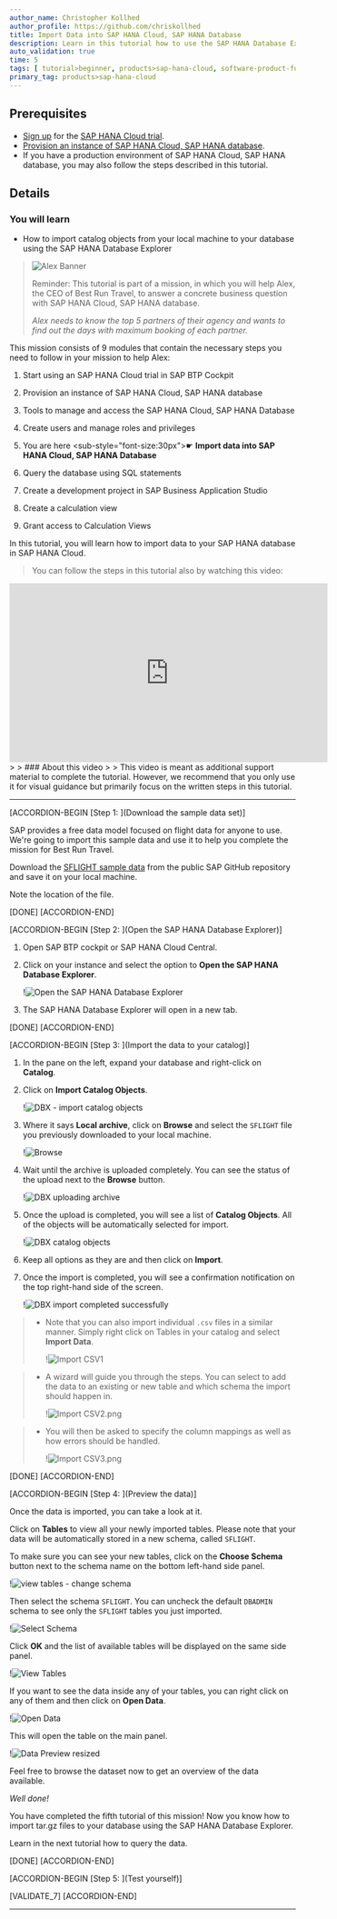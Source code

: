 ```yaml
---
author_name: Christopher Kollhed
author_profile: https://github.com/chriskollhed
title: Import Data into SAP HANA Cloud, SAP HANA Database
description: Learn in this tutorial how to use the SAP HANA Database Explorer to import the sample data needed for this mission from a tar.gz file.
auto_validation: true
time: 5
tags: [ tutorial>beginner, products>sap-hana-cloud, software-product-function>sap-hana-cloud\,-sap-hana-database]
primary_tag: products>sap-hana-cloud
---
```


## Prerequisites
- [Sign up](https://www.sap.com/cmp/td/sap-hana-cloud-trial.html) for the [SAP HANA Cloud trial](hana-cloud-mission-trial-1).
- [Provision an instance of SAP HANA Cloud, SAP HANA database](hana-cloud-mission-trial-2).
- If you have a production environment of SAP HANA Cloud, SAP HANA database, you may also follow the steps described in this tutorial.


## Details
### You will learn
- How to import catalog objects from your local machine to your database using the SAP HANA Database Explorer

>
> ![Alex Banner](banner-alex.png)
>
> Reminder: This tutorial is part of a mission, in which you will help Alex, the CEO of Best Run Travel, to answer a concrete business question with SAP HANA Cloud, SAP HANA database.
>
> *Alex needs to know the top 5 partners of their agency and wants to find out the days with maximum booking of each partner.*


This mission consists of 9 modules that contain the necessary steps you need to follow in your mission to help Alex:

1.	Start using an SAP HANA Cloud trial in SAP BTP Cockpit

2.	Provision an instance of SAP HANA Cloud, SAP HANA database

3.	Tools to manage and access the SAP HANA Cloud, SAP HANA Database

4.	Create users and manage roles and privileges

5.	You are here <sub-style="font-size:30px">&#9755;</sub> **Import data into SAP HANA Cloud, SAP HANA Database**

6.	Query the database using SQL statements

7.	Create a development project in SAP Business Application Studio

8.	Create a calculation view

9.	Grant access to Calculation Views

In this tutorial, you will learn how to import data to your SAP HANA database in SAP HANA Cloud.

> You can follow the steps in this tutorial also by watching this video:
>
<iframe width="560" height="315" src="https://microlearning.opensap.com/embed/secure/iframe/entryId/1_tkv59xbu/uiConfId/43091531" frameborder="0" allowfullscreen></iframe>
>
> ### About this video
>
> This video is meant as additional support material to complete the tutorial. However, we recommend that you only use it for visual guidance but primarily focus on the written steps in this tutorial.


---

[ACCORDION-BEGIN [Step 1: ](Download the sample data set)]

SAP provides a free data model focused on flight data for anyone to use. We're going to import this sample data and use it to help you complete the mission for Best Run Travel.

Download the [SFLIGHT sample data](https://github.com/SAP/hana-xsa-opensap-hana7/raw/snippets_2.3.2/ex2/sflight_hana.tar.gz) from the public SAP GitHub repository and save it on your local machine.

Note the location of the file.



[DONE]
[ACCORDION-END]

[ACCORDION-BEGIN [Step 2: ](Open the SAP HANA Database Explorer)]

1.	Open SAP BTP cockpit or SAP HANA Cloud Central.

2.	Click on your instance and select the option to **Open the SAP HANA Database Explorer**.

    !![Open the SAP HANA Database Explorer](ss-01-open-SAP-HANA-database-explorer.png)

3.	The SAP HANA Database Explorer will open in a new tab.



[DONE]
[ACCORDION-END]


[ACCORDION-BEGIN [Step 3: ](Import the data to your catalog)]

1.	In the pane on the left, expand your database and right-click on **Catalog**.

2.	Click on **Import Catalog Objects**.

    !![DBX - import catalog objects](ss-02-dbx-import-catalog-objects.png)

3.	Where it says **Local archive**, click on **Browse** and select the `SFLIGHT` file you previously downloaded to your local machine.

    !![Browse](ss-03-browse.png)

4.	Wait until the archive is uploaded completely. You can see the status of the upload next to the **Browse** button.

    !![DBX uploading archive](ss-04-dbx-uploading-archive.png)

5.	Once the upload is completed, you will see a list of **Catalog Objects**. All of the objects will be automatically selected for import.

    !![DBX catalog objects](ss-05-dbx-catalog-objects.png)

6.	Keep all options as they are and then click on **Import**.

7.	Once the import is completed, you will see a confirmation notification on the top right-hand side of the screen.

    !![DBX import completed successfully](ss-06-dbx-import-completed-successfully.png)

> - Note that you can also import individual `.csv` files in a similar manner. Simply right click on Tables in your catalog and select **Import Data**.
>
>     !![Import CSV1](ss-07-import-CSV1.png)

> - A wizard will guide you through the steps. You can select to add the data to an existing or new table and which schema the import should happen in.
>
>     !![Import CSV2.png](ss-08-import-CSV2.png)

> - You will then be asked to specify the column mappings as well as how errors should be handled.
>
>     !![Import CSV3.png](ss-09-import-CSV3.png)



[DONE]
[ACCORDION-END]

[ACCORDION-BEGIN [Step 4: ](Preview the data)]

Once the data is imported, you can take a look at it.

Click on **Tables** to view all your newly imported tables. Please note that your data will be automatically stored in a new schema, called `SFLIGHT`.

To make sure you can see your new tables, click on the **Choose Schema** button next to the schema name on the bottom left-hand side panel.

!![view tables - change schema](ss-10-view-tables-change-schema.png)

Then select the schema `SFLIGHT`. You can uncheck the default `DBADMIN` schema to see only the `SFLIGHT` tables you just imported.

!![Select Schema](ss-11-select-schema.png)

Click **OK** and the list of available tables will be displayed on the same side panel.

!![View Tables](ss-12-view-tables.png)

If you want to see the data inside any of your tables, you can right click on any of them and then click on **Open Data**.

!![Open Data](ss-13-open-data.png)

This will open the table on the main panel.

!![Data Preview resized](ss-14-data-preview.png)

Feel free to browse the dataset now to get an overview of the data available.

*Well done!*

You have completed the fifth tutorial of this mission! Now you know how to import tar.gz files to your database using the SAP HANA Database Explorer.

Learn in the next tutorial how to query the data.



[DONE]
[ACCORDION-END]

[ACCORDION-BEGIN [Step 5: ](Test yourself)]



[VALIDATE_7]
[ACCORDION-END]

---
